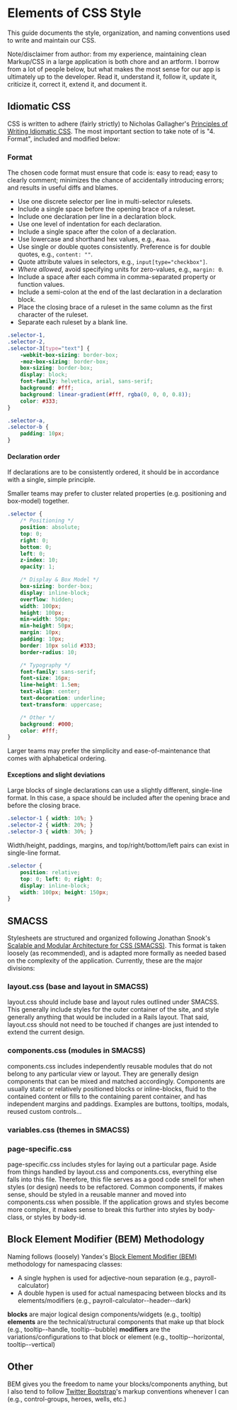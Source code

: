 # Elements of CSS Style
This guide documents the style, organization, and naming conventions used to write and maintain our CSS.

Note/disclaimer from author: from my experience, maintaining clean Markup/CSS in a large application is both chore and an artform. I borrow from a lot of people below, but what makes the most sense for our app is ultimately up to the developer. Read it, understand it, follow it, update it, criticize it, correct it, extend it, and document it.


## Idiomatic CSS
CSS is written to adhere (fairly strictly) to Nicholas Gallagher's [Principles of Writing Idiomatic CSS](https://github.com/necolas/idiomatic-css). The most important section to take note of is "4. Format", included and modified below:

### Format

The chosen code format must ensure that code is: easy to read; easy to clearly
comment; minimizes the chance of accidentally introducing errors; and results
in useful diffs and blames.

* Use one discrete selector per line in multi-selector rulesets.
* Include a single space before the opening brace of a ruleset.
* Include one declaration per line in a declaration block.
* Use one level of indentation for each declaration.
* Include a single space after the colon of a declaration.
* Use lowercase and shorthand hex values, e.g., `#aaa`.
* Use single or double quotes consistently. Preference is for double quotes,
  e.g., `content: ""`.
* Quote attribute values in selectors, e.g., `input[type="checkbox"]`.
* _Where allowed_, avoid specifying units for zero-values, e.g., `margin: 0`.
* Include a space after each comma in comma-separated property or function
  values.
* Include a semi-colon at the end of the last declaration in a declaration
  block.
* Place the closing brace of a ruleset in the same column as the first
  character of the ruleset.
* Separate each ruleset by a blank line.

```css
.selector-1,
.selector-2,
.selector-3[type="text"] {
    -webkit-box-sizing: border-box;
    -moz-box-sizing: border-box;
    box-sizing: border-box;
    display: block;
    font-family: helvetica, arial, sans-serif;
    background: #fff;
    background: linear-gradient(#fff, rgba(0, 0, 0, 0.8));
    color: #333;
}

.selector-a,
.selector-b {
    padding: 10px;
}
```

#### Declaration order

If declarations are to be consistently ordered, it should be in accordance with
a single, simple principle.

Smaller teams may prefer to cluster related properties (e.g. positioning and
box-model) together.

```css
.selector {
    /* Positioning */
    position: absolute;
    top: 0;
    right: 0;
    bottom: 0;
    left: 0;
    z-index: 10;
    opacity: 1;

    /* Display & Box Model */
    box-sizing: border-box;
    display: inline-block;
    overflow: hidden;
    width: 100px;
    height: 100px;
    min-width: 50px;
    min-height: 50px;
    margin: 10px;
    padding: 10px;
    border: 10px solid #333;
    border-radius: 10;

    /* Typography */
    font-family: sans-serif;
    font-size: 16px;
    line-height: 1.5em;
    text-align: center;
    text-decoration: underline;
    text-transform: uppercase;

    /* Other */
    background: #000;
    color: #fff;
}
```

Larger teams may prefer the simplicity and ease-of-maintenance that comes with
alphabetical ordering.

#### Exceptions and slight deviations

Large blocks of single declarations can use a slightly different, single-line
format. In this case, a space should be included after the opening brace and
before the closing brace.

```css
.selector-1 { width: 10%; }
.selector-2 { width: 20%; }
.selector-3 { width: 30%; }
```

Width/height, paddings, margins, and top/right/bottom/left pairs can exist in single-line format.

```css
.selector {
    position: relative;
    top: 0; left: 0; right: 0;
    display: inline-block;
    width: 100px; height: 150px;
}
```

## SMACSS
Stylesheets are structured and organized following Jonathan Snook's [Scalable and Modular Architecture for CSS (SMACSS)](https://smacss.com/). This format is taken loosely (as recommended), and is adapted more formally as needed based on the complexity of the application. Currently, these are the major divisions:

### layout.css (base and layout in SMACSS)
layout.css should include base and layout rules outlined under SMACSS. This generally include styles for the outer container of the site, and style generally anything that would be included in a Rails layout. That said, layout.css should not need to be touched if changes are just intended to extend the current design.


### components.css (modules in SMACSS)
components.css includes independently reusable modules that do not belong to any particular view or layout. They are generally design components that can be mixed and matched accordingly. Components are usually static or relatively positioned blocks or inline-blocks, fluid to the contained content or fills to the containing parent container, and has independent margins and paddings. Examples are buttons, tooltips, modals, reused custom controls...

### variables.css (themes in SMACSS)

### page-specific.css
page-specific.css includes styles for laying out a particular page. Aside from things handled by layout.css and components.css, everything else falls into this file. Therefore, this file serves as a good code smell for when styles (or design) needs to be refactored. Common components, if makes sense, should be styled in a reusable manner and moved into components.css when possible. If the application grows and styles become more complex, it makes sense to break this further into styles by body-class, or styles by body-id.



## Block Element Modifier (BEM) Methodology
Naming follows (loosely) Yandex's [Block Element Modifier (BEM)](http://bem.info/) methodology for namespacing classes:

- A single hyphen is used for adjective-noun separation (e.g., payroll-calculator)
- A double hypen is used for actual namespacing between blocks and its elements/modifiers (e.g., payroll-calculator--header--dark)

**blocks** are major logical design components/widgets (e.g., tooltip)
**elements** are the technical/structural components that make up that block (e.g., tooltip--handle, tooltip--bubble)
**modifiers** are the variations/configurations to that block or element (e.g., tooltip--horizontal, tooltip--vertical)

## Other
BEM gives you the freedom to name your blocks/components anything, but I also tend to follow [Twitter Bootstrap](http://getbootstrap.com/)'s markup conventions whenever I can (e.g., control-groups, heroes, wells, etc.)